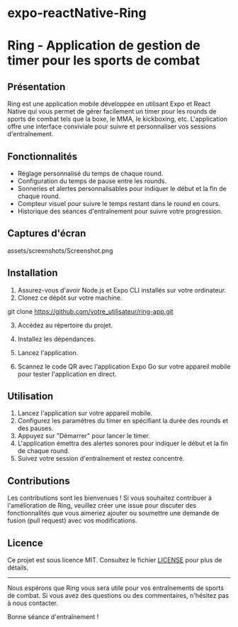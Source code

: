 # expo-reactNative-Ring

# Ring - Application de gestion de timer pour les sports de combat

## Présentation

Ring est une application mobile développée en utilisant Expo et React Native qui vous permet de gérer facilement un timer pour les rounds de sports de combat tels que la boxe, le MMA, le kickboxing, etc. L'application offre une interface conviviale pour suivre et personnaliser vos sessions d'entraînement.

## Fonctionnalités

- Réglage personnalisé du temps de chaque round.
- Configuration du temps de pause entre les rounds.
- Sonneries et alertes personnalisables pour indiquer le début et la fin de chaque round.
- Compteur visuel pour suivre le temps restant dans le round en cours.
- Historique des séances d'entraînement pour suivre votre progression.

## Captures d'écran

assets/screenshots/Screenshot.png

## Installation

1. Assurez-vous d'avoir Node.js et Expo CLI installés sur votre ordinateur.
2. Clonez ce dépôt sur votre machine.

git clone https://github.com/votre_utilisateur/ring-app.git

3. Accédez au répertoire du projet.

4. Installez les dépendances.

5. Lancez l'application.

6. Scannez le code QR avec l'application Expo Go sur votre appareil mobile pour tester l'application en direct.

## Utilisation

1. Lancez l'application sur votre appareil mobile.
2. Configurez les paramètres du timer en spécifiant la durée des rounds et des pauses.
3. Appuyez sur "Démarrer" pour lancer le timer.
4. L'application émettra des alertes sonores pour indiquer le début et la fin de chaque round.
5. Suivez votre session d'entraînement et restez concentré.

## Contributions

Les contributions sont les bienvenues ! Si vous souhaitez contribuer à l'amélioration de Ring, veuillez créer une issue pour discuter des fonctionnalités que vous aimeriez ajouter ou soumettre une demande de fusion (pull request) avec vos modifications.

## Licence

Ce projet est sous licence MIT. Consultez le fichier [LICENSE](LICENSE) pour plus de détails.

---

Nous espérons que Ring vous sera utile pour vos entraînements de sports de combat. Si vous avez des questions ou des commentaires, n'hésitez pas à nous contacter.

Bonne séance d'entraînement !
